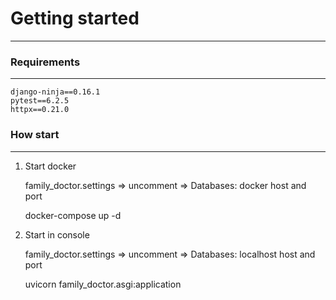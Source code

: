 # Getting started
****

### Requirements
****
    django-ninja==0.16.1
    pytest==6.2.5
    httpx==0.21.0

### How start
****
1. Start docker

   family_doctor.settings => uncomment => Databases: docker host and port 

         
      docker-compose up -d

2. Start in console

   family_doctor.settings => uncomment => Databases: localhost host and port 
   

      uvicorn family_doctor.asgi:application